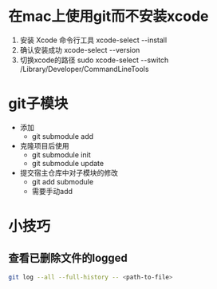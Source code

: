 # 在mac上使用git而不安装xcode
1. 安装 Xcode 命令行工具 xcode-select --install
2. 确认安装成功 xcode-select --version
3. 切换xcode的路径 sudo xcode-select --switch /Library/Developer/CommandLineTools

# git子模块

- 添加
  - git submodule add
- 克隆项目后使用
  - git submodule init
  - git submodule update
- 提交宿主仓库中对子模块的修改
  - git add submodule
  - 需要手动add

# 小技巧

## 查看已删除文件的logged
```bash
git log --all --full-history -- <path-to-file>
```